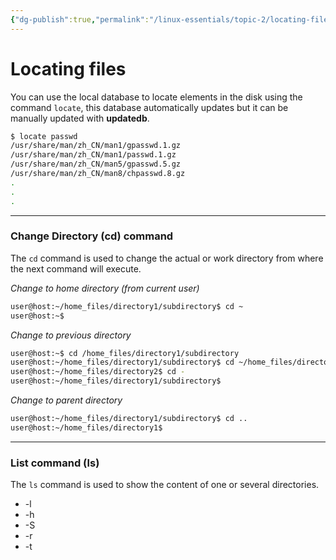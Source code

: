 ```yaml
---
{"dg-publish":true,"permalink":"/linux-essentials/topic-2/locating-files/"}
---
```


# Locating files
You can use the local database to locate elements in the disk using the command `locate`, this database automatically updates but it can be manually updated with **updatedb**.

```bash
$ locate passwd
/usr/share/man/zh_CN/man1/gpasswd.1.gz
/usr/share/man/zh_CN/man1/passwd.1.gz
/usr/share/man/zh_CN/man5/gpasswd.5.gz
/usr/share/man/zh_CN/man8/chpasswd.8.gz
.
.
.
```

---
### Change Directory (cd) command
The `cd` command is used to change the actual or work directory from where the next command will execute.

_Change to home directory (from current user)_
```bash
user@host:~/home_files/directory1/subdirectory$ cd ~
user@host:~$ 
```

_Change to previous directory_
```bash
user@host:~$ cd /home_files/directory1/subdirectory
user@host:~/home_files/directory1/subdirectory$ cd ~/home_files/directory2
user@host:~/home_files/directory2$ cd -
user@host:~/home_files/directory1/subdirectory$
```

_Change to parent directory_
```bash
user@host:~/home_files/directory1/subdirectory$ cd ..
user@host:~/home_files/directory1$
```

---
### List command (ls)
The `ls` command is used to show the content of one or several directories.

- -l
- -h
- -S
- -r
- -t